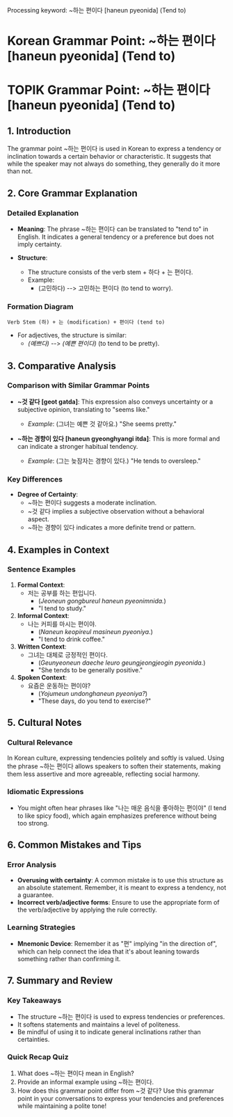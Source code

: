Processing keyword: ~하는 편이다 [haneun pyeonida] (Tend to)
# Korean Grammar Point: ~하는 편이다 [haneun pyeonida] (Tend to)
# TOPIK Grammar Point: ~하는 편이다 [haneun pyeonida] (Tend to)
## 1. Introduction
The grammar point ~하는 편이다 is used in Korean to express a tendency or inclination towards a certain behavior or characteristic. It suggests that while the speaker may not always do something, they generally do it more than not. 
## 2. Core Grammar Explanation
### Detailed Explanation
- **Meaning**: The phrase ~하는 편이다 can be translated to "tend to" in English. It indicates a general tendency or a preference but does not imply certainty.
  
- **Structure**:
  - The structure consists of the verb stem + 하다 + 는 편이다.
  - Example: 
    - (고민하다) --> 고민하는 편이다 (to tend to worry).
### Formation Diagram
```
Verb Stem (하) + 는 (modification) + 편이다 (tend to)
```
- For adjectives, the structure is similar:
  - *(예쁘다)* --> *(예쁜 편이다)* (to tend to be pretty).
## 3. Comparative Analysis
### Comparison with Similar Grammar Points
- **~것 같다 [geot gatda]**: This expression also conveys uncertainty or a subjective opinion, translating to "seems like." 
  - *Example*: (그녀는 예쁜 것 같아요.) "She seems pretty."
  
- **~하는 경향이 있다 [haneun gyeonghyangi itda]**: This is more formal and can indicate a stronger habitual tendency.
  - *Example*: (그는 늦잠자는 경향이 있다.) "He tends to oversleep."
### Key Differences
- **Degree of Certainty**: 
  - ~하는 편이다 suggests a moderate inclination.
  - ~것 같다 implies a subjective observation without a behavioral aspect.
  - ~하는 경향이 있다 indicates a more definite trend or pattern.
## 4. Examples in Context
### Sentence Examples
1. **Formal Context**:
   - 저는 공부를 하는 편입니다. 
     - (*Jeoneun gongbureul haneun pyeonimnida.*) 
     - "I tend to study."
2. **Informal Context**:
   - 나는 커피를 마시는 편이야. 
     - (*Naneun keopireul masineun pyeoniya.*)
     - "I tend to drink coffee."
3. **Written Context**:
   - 그녀는 대체로 긍정적인 편이다. 
     - (*Geunyeoneun daeche leuro geungjeongjeogin pyeonida.*)
     - "She tends to be generally positive."
4. **Spoken Context**:
   - 요즘은 운동하는 편이야?
     - (*Yojumeun undonghaneun pyeoniya?*)
     - "These days, do you tend to exercise?"
## 5. Cultural Notes
### Cultural Relevance
In Korean culture, expressing tendencies politely and softly is valued. Using the phrase ~하는 편이다 allows speakers to soften their statements, making them less assertive and more agreeable, reflecting social harmony.
### Idiomatic Expressions
- You might often hear phrases like "나는 매운 음식을 좋아하는 편이야" (I tend to like spicy food), which again emphasizes preference without being too strong.
## 6. Common Mistakes and Tips
### Error Analysis
- **Overusing with certainty**: A common mistake is to use this structure as an absolute statement. Remember, it is meant to express a tendency, not a guarantee.
- **Incorrect verb/adjective forms**: Ensure to use the appropriate form of the verb/adjective by applying the rule correctly.
### Learning Strategies
- **Mnemonic Device**: Remember it as "편" implying "in the direction of", which can help connect the idea that it's about leaning towards something rather than confirming it.
## 7. Summary and Review
### Key Takeaways
- The structure ~하는 편이다 is used to express tendencies or preferences.
- It softens statements and maintains a level of politeness.
- Be mindful of using it to indicate general inclinations rather than certainties.
### Quick Recap Quiz
1. What does ~하는 편이다 mean in English?
2. Provide an informal example using ~하는 편이다.
3. How does this grammar point differ from ~것 같다?
Use this grammar point in your conversations to express your tendencies and preferences while maintaining a polite tone!
